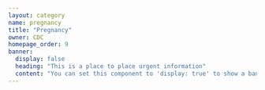 ```yaml
---
layout: category
name: pregnancy
title: "Pregnancy"
owner: CDC
homepage_order: 9
banner:
  display: false
  heading: "This is a place to place urgent information"
  content: "You can set this component to 'display: true' to show a banner at the top of the page."
---
```


